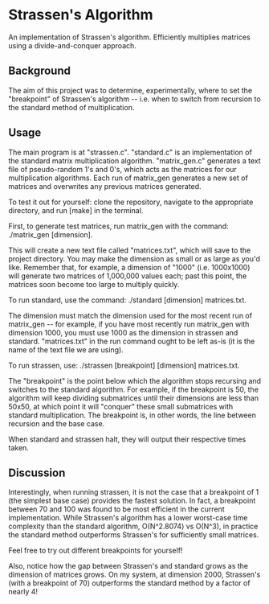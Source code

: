 # Strassen's Algorithm
An implementation of Strassen's algorithm. Efficiently multiplies matrices using a divide-and-conquer approach.

## Background

The aim of this project was to determine, experimentally, where to set the "breakpoint" of Strassen's algorithm -- i.e. when to switch from recursion to the standard method of multiplication.

## Usage

The main program is at "strassen.c". "standard.c" is an implementation of the standard matrix multiplication algorithm. "matrix_gen.c" generates a text file of pseudo-random 1's and 0's, which acts as the matrices for our multiplication algorithms. Each run of matrix_gen generates a new set of matrices and overwrites any previous matrices generated.

To test it out for yourself: clone the repository, navigate to the appropriate directory, and run [make] in the terminal. 

First, to generate test matrices, run matrix_gen with the command: ./matrix_gen [dimension]. 

This will create a new text file called "matrices.txt", which will save to the project directory. You may make the dimension as small or as large as you'd like. Remember that, for example, a dimension of "1000" (i.e. 1000x1000) will generate two matrices of 1,000,000 values each; past this point, the matrices soon become too large to multiply quickly. 

To run standard, use the command: ./standard [dimension] matrices.txt. 

The dimension must match the dimension used for the most recent run of matrix_gen -- for example, if you have most recently run matrix_gen with dimension 1000, you must use 1000 as the dimension in strassen and standard. "matrices.txt" in the run command ought to be left as-is (it is the name of the text file we are using).

To run strassen, use: ./strassen [breakpoint] [dimension] matrices.txt. 

The "breakpoint" is the point below which the algorithm stops recursing and switches to the standard algorithm. For example, if the breakpoint is 50, the algorithm will keep dividing submatrices until their dimensions are less than 50x50, at which point it will "conquer" these small submatrices with standard multiplication. The breakpoint is, in other words, the line between recursion and the base case.

When standard and strassen halt, they will output their respective times taken.

## Discussion

Interestingly, when running strassen, it is not the case that a breakpoint of 1 (the simplest base case) provides the fastest solution. In fact, a breakpoint between 70 and 100 was found to be most efficient in the current implementation. While Strassen's algorithm has a lower worst-case time complexity than the standard algorithm, O(N^2.8074) vs O(N^3), in practice the standard method outperforms Strassen's for sufficiently small matrices. 

Feel free to try out different breakpoints for yourself! 

Also, notice how the gap between Strassen's and standard grows as the dimension of matrices grows. On my system, at dimension 2000, Strassen's (with a breakpoint of 70) outperforms the standard method by a factor of nearly 4!



